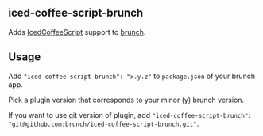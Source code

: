 ## iced-coffee-script-brunch
Adds [IcedCoffeeScript](http://maxtaco.github.com/coffee-script/) support to
[brunch](http://brunch.io).

## Usage
Add `"iced-coffee-script-brunch": "x.y.z"` to `package.json` of your brunch app.

Pick a plugin version that corresponds to your minor (y) brunch version.

If you want to use git version of plugin, add
`"iced-coffee-script-brunch": "git@github.com:brunch/iced-coffee-script-brunch.git"`.
